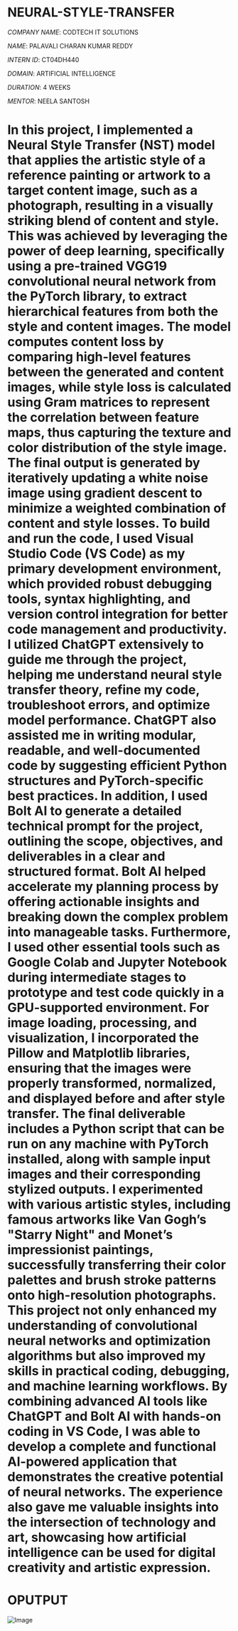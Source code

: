 # NEURAL-STYLE-TRANSFER

*COMPANY NAME*: CODTECH IT SOLUTIONS

*NAME*: PALAVALI CHARAN KUMAR REDDY

*INTERN ID*: CT04DH440

*DOMAIN*: ARTIFICIAL INTELLIGENCE

*DURATION*: 4 WEEKS

*MENTOR*: NEELA SANTOSH

# In this project, I implemented a Neural Style Transfer (NST) model that applies the artistic style of a reference painting or artwork to a target content image, such as a photograph, resulting in a visually striking blend of content and style. This was achieved by leveraging the power of deep learning, specifically using a pre-trained VGG19 convolutional neural network from the PyTorch library, to extract hierarchical features from both the style and content images. The model computes content loss by comparing high-level features between the generated and content images, while style loss is calculated using Gram matrices to represent the correlation between feature maps, thus capturing the texture and color distribution of the style image. The final output is generated by iteratively updating a white noise image using gradient descent to minimize a weighted combination of content and style losses. To build and run the code, I used **Visual Studio Code (VS Code)** as my primary development environment, which provided robust debugging tools, syntax highlighting, and version control integration for better code management and productivity. I utilized **ChatGPT** extensively to guide me through the project, helping me understand neural style transfer theory, refine my code, troubleshoot errors, and optimize model performance. ChatGPT also assisted me in writing modular, readable, and well-documented code by suggesting efficient Python structures and PyTorch-specific best practices. In addition, I used **Bolt AI** to generate a detailed technical prompt for the project, outlining the scope, objectives, and deliverables in a clear and structured format. Bolt AI helped accelerate my planning process by offering actionable insights and breaking down the complex problem into manageable tasks. Furthermore, I used other essential tools such as Google Colab and Jupyter Notebook during intermediate stages to prototype and test code quickly in a GPU-supported environment. For image loading, processing, and visualization, I incorporated the Pillow and Matplotlib libraries, ensuring that the images were properly transformed, normalized, and displayed before and after style transfer. The final deliverable includes a Python script that can be run on any machine with PyTorch installed, along with sample input images and their corresponding stylized outputs. I experimented with various artistic styles, including famous artworks like Van Gogh’s "Starry Night" and Monet’s impressionist paintings, successfully transferring their color palettes and brush stroke patterns onto high-resolution photographs. This project not only enhanced my understanding of convolutional neural networks and optimization algorithms but also improved my skills in practical coding, debugging, and machine learning workflows. By combining advanced AI tools like ChatGPT and Bolt AI with hands-on coding in VS Code, I was able to develop a complete and functional AI-powered application that demonstrates the creative potential of neural networks. The experience also gave me valuable insights into the intersection of technology and art, showcasing how artificial intelligence can be used for digital creativity and artistic expression.

# OPUTPUT

![Image](https://github.com/user-attachments/assets/bf9162b9-66a0-4360-a669-eaa4d9a9a960)



